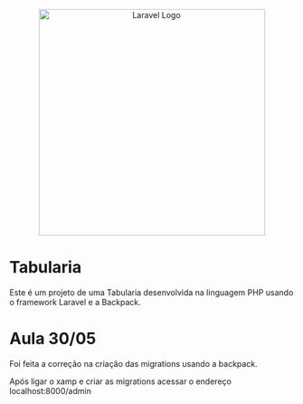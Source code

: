<p align="center"><a href="https://laravel.com" target="_blank"><img src="https://raw.githubusercontent.com/laravel/art/master/logo-lockup/5%20SVG/2%20CMYK/1%20Full%20Color/laravel-logolockup-cmyk-red.svg" width="400" alt="Laravel Logo"></a></p>

# Tabularia

Este é um projeto de uma Tabularia desenvolvida na linguagem PHP usando o framework Laravel e a Backpack.

# Aula 30/05
Foi feita a correção na criação das migrations usando a backpack.

Após ligar o xamp e criar as migrations acessar o endereço localhost:8000/admin